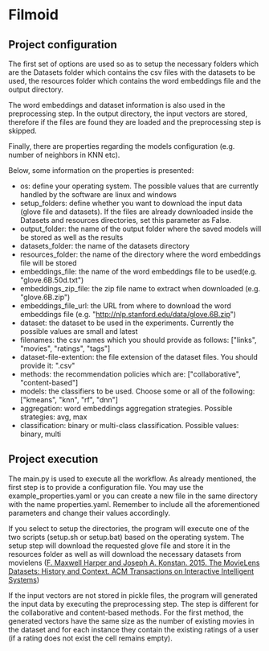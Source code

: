 # Filmoid

## Project configuration

The first set of options are used so as to setup the necessary folders which are the Datasets folder which 
contains the csv files with the datasets to be used, the resources folder which contains the word embeddings 
file and the output directory.
 
The word embeddings and dataset information is also used in the preprocessing step. In the output directory, the input
vectors are stored, therefore if the files are found they are loaded and the preprocessing step is skipped.

Finally, there are properties regarding the models configuration (e.g. number of neighbors in KNN etc).

Below, some information on the properties is presented:

* os: define your operating system. The possible values that are currently handled by the software are linux
and windows
* setup_folders: define whether you want to download the input data (glove file and datasets). If the files
are already downloaded inside the Datasets and resources directories, set this parameter as False.
* output_folder: the name of the output folder where the saved models will be stored as well as the results
* datasets_folder: the name of the datasets directory
* resources_folder: the name of the directory where the word embeddings file will be stored
* embeddings_file: the name of the word embeddings file to be used(e.g. "glove.6B.50d.txt")
* embeddings\_zip\_file: the zip file name to extract when downloaded (e.g. "glove.6B.zip")
* embeddings\_file\_url: the URL from where to download the word embeddings file (e.g. "http://nlp.stanford.edu/data/glove.6B.zip")
* dataset: the dataset to be used in the experiments. Currently the possible values are small and latest
* filenames: the csv names which you should provide as follows: ["links", "movies", "ratings", "tags"]
* dataset-file-extention: the file extension of the dataset files. You should provide it: ".csv"
* methods: the recommendation policies which are: ["collaborative", "content-based"]
* models: the classifiers to be used. Choose some or all of the following: ["kmeans", "knn", "rf", "dnn"]
* aggregation: word embeddings aggregation strategies. Possible strategies: avg, max
* classification: binary or multi-class classification. Possible values: binary, multi

## Project execution

The main.py is used to execute all the workflow. As already mentioned, the first step is to provide a configuration
file. You may use the example_properties.yaml or you can create a new file in the same directory with the name
properties.yaml. Remember to include all the aforementioned parameters and change their values accordingly.

If you select to setup the directories, the program will execute one of the two scripts (setup.sh or setup.bat) based
on the operating system. The setup step will download the requested glove file and store it in the resources folder
as well as will download the necessary datasets from movielens ([F. Maxwell Harper and Joseph A. Konstan. 2015. 
The MovieLens Datasets: History and Context. ACM Transactions on Interactive Intelligent Systems](https://doi.org/10.1145/2827872))

If the input vectors are not stored in pickle files, the program will generated the input data by executing the
preprocessing step. The step is different for the collaborative and content-based methods. For the first method, the
generated vectors have the same size as the number of existing movies in the dataset and for each instance they contain
the existing ratings of a user (if a rating does not exist the cell remains empty).